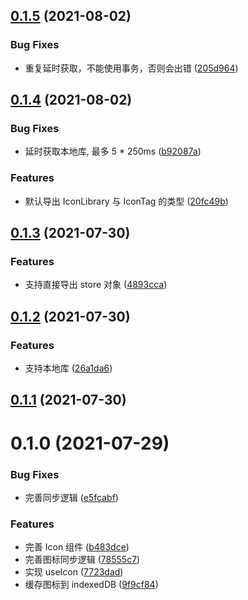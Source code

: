 ## [0.1.5](https://github.com/limaofeng/asany-icons/compare/v0.1.4...v0.1.5) (2021-08-02)


### Bug Fixes

* 重复延时获取，不能使用事务，否则会出错 ([205d964](https://github.com/limaofeng/asany-icons/commit/205d964fa8f7c0ea95d3bb74252e309e06464231))



## [0.1.4](https://github.com/limaofeng/asany-icons/compare/v0.1.3...v0.1.4) (2021-08-02)


### Bug Fixes

* 延时获取本地库, 最多 5 * 250ms ([b92087a](https://github.com/limaofeng/asany-icons/commit/b92087ac99e099911d3d391c6bbd1e295feaf171))


### Features

* 默认导出 IconLibrary 与 IconTag 的类型 ([20fc49b](https://github.com/limaofeng/asany-icons/commit/20fc49b63cc58772e89789ac65b7bee274300de5))



## [0.1.3](https://github.com/limaofeng/asany-icons/compare/v0.1.2...v0.1.3) (2021-07-30)


### Features

* 支持直接导出 store 对象 ([4893cca](https://github.com/limaofeng/asany-icons/commit/4893cca6e24c984e59a473779cca92010257cad3))



## [0.1.2](https://github.com/limaofeng/asany-icons/compare/v0.1.1...v0.1.2) (2021-07-30)


### Features

* 支持本地库 ([26a1da6](https://github.com/limaofeng/asany-icons/commit/26a1da6f7caf229f8fff48ef9447f24fac3fbde9))



## [0.1.1](https://github.com/limaofeng/asany-icons/compare/v0.1.0...v0.1.1) (2021-07-30)



# 0.1.0 (2021-07-29)


### Bug Fixes

* 完善同步逻辑 ([e5fcabf](https://github.com/limaofeng/asany-icons/commit/e5fcabfa0b145911fde73da554820f87fff884b9))


### Features

* 完善 Icon 组件 ([b483dce](https://github.com/limaofeng/asany-icons/commit/b483dce05a21c24a3f03f8e4084cf49646860e27))
* 完善图标同步逻辑 ([78555c7](https://github.com/limaofeng/asany-icons/commit/78555c7c3eb79751111cd70b4ac66c461d3b0149))
* 实现 useIcon ([7723dad](https://github.com/limaofeng/asany-icons/commit/7723dad0e59ba27c05b4257431c05d265ed2b51e))
* 缓存图标到 indexedDB ([9f9cf84](https://github.com/limaofeng/asany-icons/commit/9f9cf844f7c202743edc28d88959704cce26bd6a))



